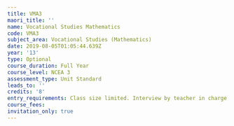 ```yaml
---
title: VMA3
maori_title: ''
name: Vocational Studies Mathematics
code: VMA3
subject_area: Vocational Studies (Mathematics)
date: 2019-08-05T01:05:44.639Z
year: '13'
type: Optional
course_duration: Full Year
course_level: NCEA 3
assessment_type: Unit Standard
leads_to: ''
credits: '8'
entry_requirements: Class size limited. Interview by teacher in charge required.
course_fees: 
invitation_only: true
---
```


